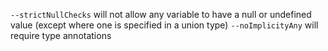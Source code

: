 `--strictNullChecks` will not allow any variable to have a null or undefined value (except where one is specified in a union type)
`--noImplicityAny` will require type annotations